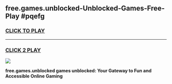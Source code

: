 
## free.games.unblocked-Unblocked-Games-Free-Play #pqefg
<h3>
<a href="https://us.freeplayer.one?title=free.games.unblocked&ref=9M">CLICK TO PLAY</a></h3>
<hr>

<h3>
<a href="https://us.freeplayer.one?title=free.games.unblocked&ref=9M">CLICK 2 PLAY</a>
  
</h3>

<a href="https://us.freeplayer.one?title=free.games.unblocked&ref=9M"><img src="https://clearcache.store/games.png"></a>


**free.games.unblocked games unblocked: Your Gateway to Fun and Accessible Online Gaming**
